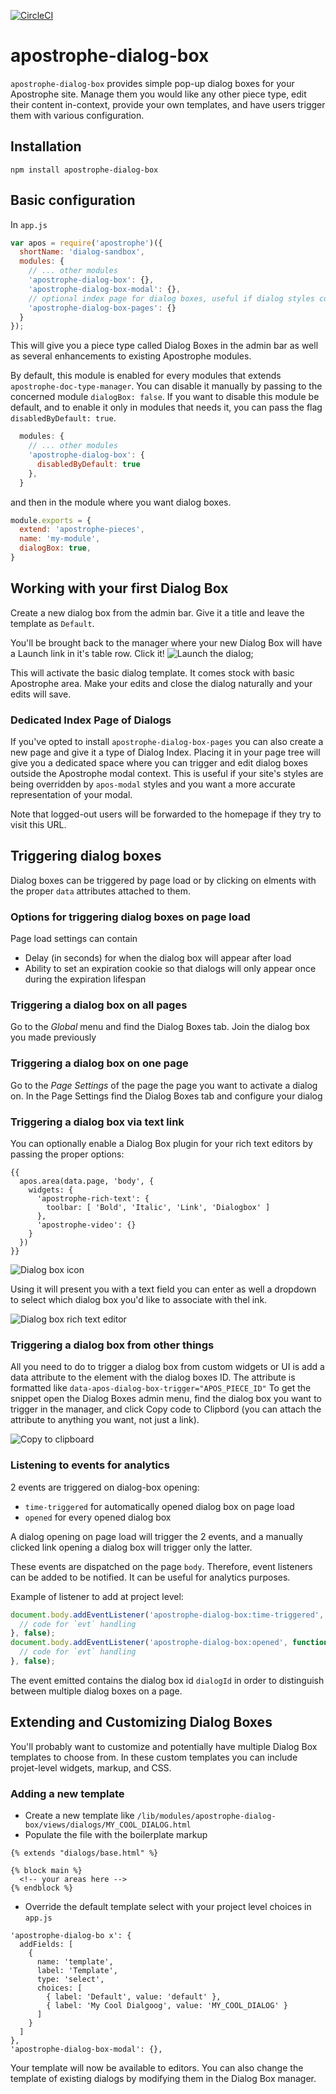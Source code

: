 [![CircleCI](https://circleci.com/gh/apostrophecms/apostrophe-dialog-box/tree/master.svg?style=svg)](https://circleci.com/gh/apostrophecms/apostrophe-dialog-box/tree/master)

# apostrophe-dialog-box
`apostrophe-dialog-box` provides simple pop-up dialog boxes for your Apostrophe site. Manage them you would like any other piece type, edit their content in-context, provide your own templates, and have users trigger them with various configuration.

## Installation

`npm install apostrophe-dialog-box`

## Basic configuration

In `app.js`

```js
var apos = require('apostrophe')({
  shortName: 'dialog-sandbox',
  modules: {
    // ... other modules
    'apostrophe-dialog-box': {},
    'apostrophe-dialog-box-modal': {},
    // optional index page for dialog boxes, useful if dialog styles conflict with apos modal styles
    'apostrophe-dialog-box-pages': {}
  }
});
```

This will give you a piece type called Dialog Boxes in the admin bar as well as several enhancements to existing Apostrophe modules.

By default, this module is enabled for every modules that extends `apostrophe-doc-type-manager`. You can disable it manually by passing to the concerned module `dialogBox: false`.
If you want to disable this module be default, and to enable it only in modules that needs it, you can pass the flag `disabledByDefault: true`.

```js
  modules: {
    // ... other modules
    'apostrophe-dialog-box': {
      disabledByDefault: true
    },
  }
```

and then in the module where you want dialog boxes.

```js
module.exports = {
  extend: 'apostrophe-pieces',
  name: 'my-module',
  dialogBox: true,
}
```

## Working with your first Dialog Box

Create a new dialog box from the admin bar. Give it a title and leave the template as `Default`.

You'll be brought back to the manager where your new Dialog Box will have a Launch link in it's table row. Click it!
![Launch the dialog](/images/apos-dialog-launch.png);

This will activate the basic dialog template. It comes stock with basic Apostrophe area. Make your edits and close the dialog naturally and your edits will save.

### Dedicated Index Page of Dialogs
If you've opted to install `apostrophe-dialog-box-pages` you can also create a new page and give it a type of Dialog Index. Placing it in your page tree will give you a dedicated space where you can trigger and edit dialog boxes outside the Apostrophe modal context. This is useful if your site's styles are being overridden by `apos-modal` styles and you want a more accurate representation of your modal.

Note that logged-out users will be forwarded to the homepage if they try to visit this URL.

## Triggering dialog boxes

Dialog boxes can be triggered by page load or by clicking on elments with the proper `data` attributes attached to them.

### Options for triggering dialog boxes on page load

Page load settings can contain
- Delay (in seconds) for when the dialog box will appear after load
- Ability to set an expiration cookie so that dialogs will only appear once during the expiration lifespan

### Triggering a dialog box on all pages

Go to the *Global* menu and find the Dialog Boxes tab. Join the dialog box you made previously

### Triggering a dialog box on one page

Go to the *Page Settings* of the page the page you want to activate a dialog on. In the Page Settings find the Dialog Boxes tab and configure your dialog

### Triggering a dialog box via text link

You can optionally enable a Dialog Box plugin for your rich text editors by passing the proper options:

```nunjucks
{{
  apos.area(data.page, 'body', {
    widgets: {
      'apostrophe-rich-text': {
        toolbar: [ 'Bold', 'Italic', 'Link', 'Dialogbox' ]
      },
      'apostrophe-video': {}
    }
  })
}}
```

![Dialog box icon](/images/dialog-icon.png)

Using it will present you with a text field you can enter as well a dropdown to select which dialog box you'd like to associate with thel ink.

![Dialog box rich text editor](/images/editor.png)

### Triggering a dialog box from other things

All you need to do to trigger a dialog box from custom widgets or UI is add a data attribute to the element with the dialog boxes ID. The attribute is formatted like `data-apos-dialog-box-trigger="APOS_PIECE_ID"` To get the snippet open the Dialog Boxes admin menu, find the dialog box you want to trigger in the manager, and click Copy code to Clipbord (you can attach the attribute to anything you want, not just a link).

![Copy to clipboard](/images/clipboard.png)

### Listening to events for analytics

2 events are triggered on dialog-box opening:
- `time-triggered` for automatically opened dialog box on page load
- `opened` for every opened dialog box

A dialog opening on page load will trigger the 2 events, and a manually clicked link opening a dialog box will trigger only the latter.

These events are dispatched on the page `body`. Therefore, event listeners can be added to be notified. It can be useful for analytics purposes.

Example of listener to add at project level:

```js
document.body.addEventListener('apostrophe-dialog-box:time-triggered', function (evt) {
  // code for `evt` handling
}, false);
document.body.addEventListener('apostrophe-dialog-box:opened', function (evt) {
  // code for `evt` handling
}, false);
```

The event emitted contains the dialog box id `dialogId` in order to distinguish between multiple dialog boxes on a page.

## Extending and Customizing Dialog Boxes

You'll probably want to customize and potentially have multiple Dialog Box templates to choose from. In these custom templates you can include projet-level widgets, markup, and CSS.

### Adding a new template

- Create a new template like `/lib/modules/apostrophe-dialog-box/views/dialogs/MY_COOL_DIALOG.html`
- Populate the file with the boilerplate markup
```
{% extends "dialogs/base.html" %}

{% block main %}
  <!-- your areas here -->
{% endblock %}
```
- Override the default template select with your project level choices
in `app.js`

```
'apostrophe-dialog-bo x': {
  addFields: [
    {
      name: 'template',
      label: 'Template',
      type: 'select',
      choices: [
        { label: 'Default', value: 'default' },
        { label: 'My Cool Dialgoog', value: 'MY_COOL_DIALOG' }
      ]
    }
  ]
},
'apostrophe-dialog-box-modal': {},
```

Your template will now be available to editors. You can also change the template of existing dialogs by modifying them in the Dialog Box manager.
